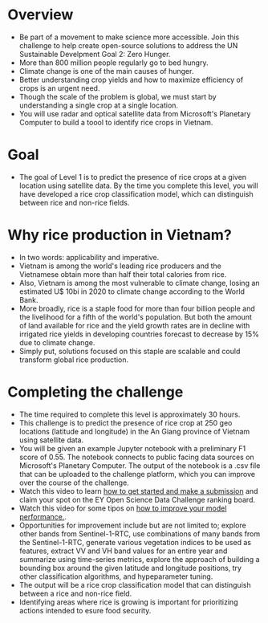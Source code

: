 # Overview

- Be part of a movement to make science more accessible. Join this challenge to help create open-source solutions to address the UN Sustainable Develpment Goal 2: Zero Hunger.
- More than 800 million people regularly go to bed hungry.
- Climate change is one of the main causes of hunger.
- Better understanding crop yields and how to maximize efficiency of crops is an urgent need.
- Though the scale of the problem is global, we must start by understanding a single crop at a single location.
- You will use radar and optical satellite data from Microsoft's Planetary Computer to build a toool to identify rice crops in Vietnam.

# Goal

- The goal of Level 1 is to predict the presence of rice crops at a given location using satellite data. By the time you complete this level, you will have developed a rice crop classification model, which can distinguish between rice and non-rice fields.

# Why rice production in Vietnam?

- In two words: applicability and imperative.
- Vietnam is among the world's leading rice producers and the Vietnamese obtain more than half their total calories from rice.
- Also, Vietnam is among the most vulnerable to climate change, losing an estimated U$ 10bi in 2020 to climate change according to the World Bank.
- More broadly, rice is a staple food for more than four billion people and the livelihood for a fifth of the world's population. But both the amount of land available for rice and the yield growth rates are in decline with irrigated rice yields in developing countries forecast to decrease by 15% due to climate change.
- Simply put, solutions focused on this staple are scalable and could transform global rice production.

# Completing the challenge

- The time required to complete this level is approximately 30 hours.
- This challenge is to predict the presence of rice crop at 250 geo locations (latitude and longitude) in the An Giang province of Vietnam using satellite data.
- You will be given an example Jupyter notebook with a preliminary F1 score of 0.55. The notebook connects to public facing data sources on Microsoft's Planetary Computer. The output of the notebook is a .csv file that can be uploaded to the challenge platform, which you can improve over the course of the challenge.
- Watch this video to learn [how to get started and make a submission](https://challenge.ey.com/getting-started-2023/help) and claim your spot on the EY Open Science Data Challenge ranking board.
- Watch this video for some tipos on [how to improve your model performance.](https://challenge.ey.com/challenge-2023-level-2/help).
- Opportunities for improvement include but are not limited to; explore other bands from Sentinel-1-RTC, use combinations of many bands from the Sentinel-1-RTC, generate various vegetation indices to be used as features, extract VV and VH band values for an entire year and summarize using time-series metrics, explore the approach of building a bounding box around the given latitude and longitude positions, try other classification algorithms, and hypeparameter tuning.
- The output will be a rice crop classification model that can distinguish between a rice and non-rice field.
- Identifying areas where rice is growing is important for prioritizing actions intended to esure food security.